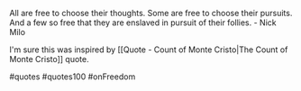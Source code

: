 All are free to choose their thoughts. Some are free to choose their pursuits. And a few so free that they are enslaved in pursuit of their follies. - Nick Milo

I'm sure this was inspired by [[Quote - Count of Monte Cristo|The Count of Monte Cristo]] quote.

#quotes #quotes100 #onFreedom

